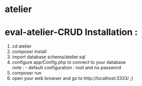 # atelier
# eval-atelier-CRUD  Installation :  
1. cd atelier 
2. composer install 
3. import database schema/atelier.sql 
4. configure app/Config.php to connect to your database    
note : - default configuration : root and no password
5. composer run  
6. open your web browser and go to http://localhost:3333/   ;)

